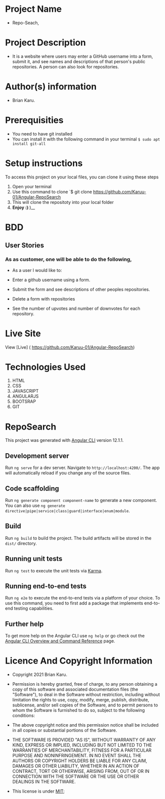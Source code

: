# Project Name
 - Repo-Seach,
# Project Description
 - It is a website where users may enter a GitHub username into a form, submit it, and see names and descriptions of that person's public repositories. A person can also look for repositories. 
# Author(s) information
 - Brian Karu.
# Prerequisities
 - You need to have git installed
 - You can install it with the following command in your terminal
`$ sudo apt install git-all`
# Setup instructions
To access this project on your local files, you can clone it using these steps
1. Open your terminal
1. Use this command to clone `$ git clone
 https://github.com/Karuu-01/Angular-RepoSearch
1. This will clone the repositoty into your local folder
1. __Enjoy :)__:)__
# BDD
## User Stories 
### As as customer, one will be able to do the following,
 - As a user I would like to:

  - Enter a github username using a form.
  - Submit the form and see descriptions of other peoples repositories.
  - Delete a form with repositories
  - See the number of upvotes and number of downvotes for each repository.
# Live Site
View [Live] ( https://github.com/Karuu-01/Angular-RepoSearch)
# Technologies Used
1. HTML
1. CSS
1. JAVASCRIPT
1. ANGULARJS
1. BOOTSRAP
1. GIT
# RepoSearch

This project was generated with [Angular CLI](https://github.com/angular/angular-cli) version 12.1.1.

## Development server

Run `ng serve` for a dev server. Navigate to `http://localhost:4200/`. The app will automatically reload if you change any of the source files.

## Code scaffolding

Run `ng generate component component-name` to generate a new component. You can also use `ng generate directive|pipe|service|class|guard|interface|enum|module`.

## Build

Run `ng build` to build the project. The build artifacts will be stored in the `dist/` directory.

## Running unit tests

Run `ng test` to execute the unit tests via [Karma](https://karma-runner.github.io).

## Running end-to-end tests

Run `ng e2e` to execute the end-to-end tests via a platform of your choice. To use this command, you need to first add a package that implements end-to-end testing capabilities.

## Further help

To get more help on the Angular CLI use `ng help` or go check out the [Angular CLI Overview and Command Reference](https://angular.io/cli) page.
# Licence And Copyright Information
 - Copyright 2021 Brian Karu.

 - Permission is hereby granted, free of charge, to any person obtaining a copy of this software and associated documentation files (the "Software"), to deal in the Software without restriction, including without limitation the rights to use, copy, modify, merge, publish, distribute, sublicense, and/or sell copies of the Software, and to permit persons to whom the Software is furnished to do so, subject to the following conditions:

 - The above copyright notice and this permission notice shall be included in all copies or substantial portions of the Software.

 - THE SOFTWARE IS PROVIDED "AS IS", WITHOUT WARRANTY OF ANY KIND, EXPRESS OR IMPLIED, INCLUDING BUT NOT LIMITED TO THE WARRANTIES OF MERCHANTABILITY, FITNESS FOR A PARTICULAR PURPOSE AND NONINFRINGEMENT. IN NO EVENT SHALL THE AUTHORS OR COPYRIGHT HOLDERS BE LIABLE FOR ANY CLAIM, DAMAGES OR OTHER LIABILITY, WHETHER IN AN ACTION OF CONTRACT, TORT OR OTHERWISE, ARISING FROM, OUT OF OR IN CONNECTION WITH THE SOFTWARE OR THE USE OR OTHER DEALINGS IN THE SOFTWARE.
 - This license is under [MIT](license);
